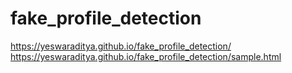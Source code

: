 # fake_profile_detection

https://yeswaraditya.github.io/fake_profile_detection/ <br>
https://yeswaraditya.github.io/fake_profile_detection/sample.html
